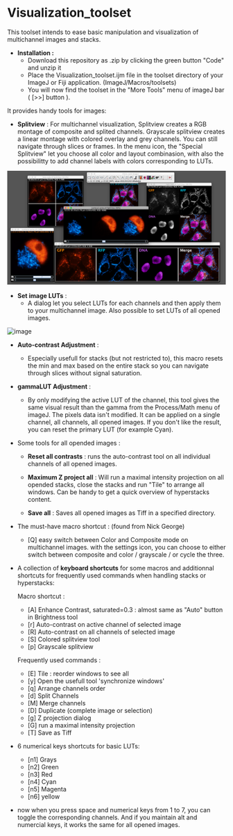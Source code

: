 # Visualization_toolset

This toolset intends to ease basic manipulation and visualization of multichannel images and stacks.

* __Installation :__
	- Download this repository as .zip by clicking the green button "Code" and unzip it
	- Place the Visualization_toolset.ijm file in the toolset directory of your ImageJ or Fiji application. (ImageJ/Macros/toolsets)
	- You will now find the toolset in the "More Tools" menu of imageJ bar ( [>>] button ).

It provides handy tools for images:

* __Splitview__ :
	For multichannel visualization,
	Splitview creates a RGB montage of composite and splited channels.
	Grayscale splitview creates a linear montage with colored overlay and grey channels.
	You can still navigate through slices or frames.
	In the menu icon, the "Special Splitview" let you choose all color and layout combinasion, with also the possibilitty to add channel labels with colors corresponding to LUTs.

![image](https://github.com/kwolbachia/Visualization_toolset/blob/main/screenshots/Splitview.png)

* __Set image LUTs__ : 
	- A dialog let you select LUTs for each channels and then apply them to your multichannel image. Also possible to set LUTs of all opened images.

![image](https://github.com/kwolbachia/Visualization_toolset/blob/main/screenshots/Set_LUTs.png)

* __Auto-contrast Adjustment__ :
	- Especially usefull for stacks (but not restricted to), this macro resets the min and max based on the entire stack so you can navigate through slices without signal saturation. 

* __gammaLUT Adjustment__ :
	- By only modifying the active LUT of the channel, this tool gives the same visual result than the gamma from the Process/Math menu of imageJ.
	The pixels data isn't modified. It can be applied on a single channel, all channels, all opened images. If you don't like the result, you can reset the primary LUT (for example Cyan).

* Some tools for all opended images :
	
	- __Reset all contrasts__ : runs the auto-contrast tool on all individual channels of all opened images.
	
	- __Maximum Z project all__ : Will run a maximal intensity projection on all opended stacks, close the stacks and run "Tile" to arrange all windows.
	Can be handy to get a quick overview of hyperstacks content.
	
	- __Save all__ : Saves all opened images as Tiff in a specified directory.

* The must-have macro shortcut : (found from Nick George)
	- [Q] easy switch between Color and Composite mode on multichannel images.
	with the settings icon, you can choose to either switch between composite and color / grayscale / or cycle the three.

* A collection of __keyboard shortcuts__ for some macros and additionnal shortcuts for frequently used commands when handling stacks or hyperstacks: 

	Macro shortcut :
	- [A] Enhance Contrast, saturated=0.3 : almost same as "Auto" button in Brightness tool
	- [r] Auto-contrast on active channel of selected image
	- [R] Auto-contrast on all channels of selected image
	- [S] Colored splitview tool
	- [p] Grayscale splitview 

	Frequently used commands :

	- [E] Tile : reorder windows to see all
	- [y] Open the usefull tool 'synchronize windows'
	- [q] Arrange channels order
	- [d] Split Channels
	- [M] Merge channels
	- [D] Duplicate (complete image or selection)
	- [g] Z projection dialog 
	- [G] run a maximal intensity projection
	- [T] Save as Tiff

* 6 numerical keys shortcuts for basic LUTs:
	- [n1]  Grays
	- [n2]  Green
	- [n3]  Red
	- [n4]  Cyan
	- [n5]  Magenta
	- [n6]  yellow
* now when you press space and numerical keys from 1 to 7, you can toggle the corresponding channels.
And if you maintain alt and numercial keys, it works the same for all opened images.


